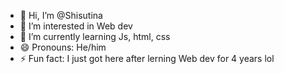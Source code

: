- 👋 Hi, I’m @Shisutina
- 👀 I’m interested in Web dev
- 🌱 I’m currently learning Js, html, css
- 😄 Pronouns: He/him
- ⚡ Fun fact: I just got here after lerning Web dev for 4 years lol

<!---
Shisutina/Shisutina is a ✨ special ✨ repository because its `README.md` (this file) appears on your GitHub profile.
You can click the Preview link to take a look at your changes.
--->
